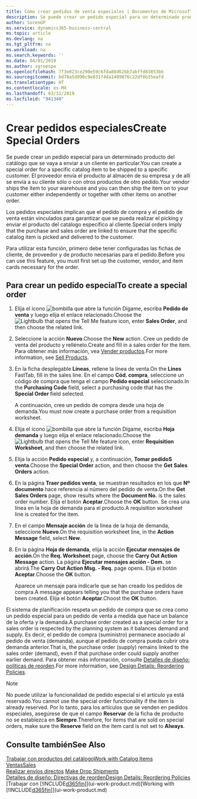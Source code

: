 ```yaml
---
title: Cómo crear pedidos de venta especiales | Documentos de Microsoft
description: Se puede crear un pedido especial para un determinado producto del catálogo que se vaya a enviar a un cliente en particular. El proveedor envía el producto al almacén de su empresa y de allí se envía a su cliente sólo o con otros productos de otro pedido.
author: SorenGP
ms.service: dynamics365-business-central
ms.topic: article
ms.devlang: na
ms.tgt_pltfrm: na
ms.workload: na
ms.search.keywords: ''
ms.date: 04/01/2019
ms.author: sgroespe
ms.openlocfilehash: 7f3e023ce290e59c6fda88d62bb7abffd83853bb
ms.sourcegitcommit: bd78a5d990c9e83174da1409076c22df8b35eafd
ms.translationtype: HT
ms.contentlocale: es-MX
ms.lasthandoff: 03/31/2019
ms.locfileid: "941340"
---
```

# <a name="create-special-orders"></a><span data-ttu-id="d16a9-104">Crear pedidos especiales</span><span class="sxs-lookup"><span data-stu-id="d16a9-104">Create Special Orders</span></span>
<span data-ttu-id="d16a9-105">Se puede crear un pedido especial para un determinado producto del catálogo que se vaya a enviar a un cliente en particular.</span><span class="sxs-lookup"><span data-stu-id="d16a9-105">You can create a special order for a specific catalog item to be shipped to a specific customer.</span></span> <span data-ttu-id="d16a9-106">El proveedor envía el producto al almacén de su empresa y de allí se envía a su cliente sólo o con otros productos de otro pedido.</span><span class="sxs-lookup"><span data-stu-id="d16a9-106">Your vendor ships the item to your warehouse and you can then ship the item on to your customer either independently or together with other items on another order.</span></span>  

<span data-ttu-id="d16a9-107">Los pedidos especiales implican que el pedido de compra y el pedido de venta están vinculados para garantizar que se pueda realizar el picking y enviar el producto del catálogo específico al cliente.</span><span class="sxs-lookup"><span data-stu-id="d16a9-107">Special orders imply that the purchase and sales order are linked to ensure that the specific catalog item is picked and delivered to the customer.</span></span>  

<span data-ttu-id="d16a9-108">Para utilizar esta función, primero debe tener configuradas las fichas de cliente, de proveedor y de producto necesarias para el pedido.</span><span class="sxs-lookup"><span data-stu-id="d16a9-108">Before you can use this feature, you must first set up the customer, vendor, and item cards necessary for the order.</span></span>  

## <a name="to-create-a-special-order"></a><span data-ttu-id="d16a9-109">Para crear un pedido especial</span><span class="sxs-lookup"><span data-stu-id="d16a9-109">To create a special order</span></span>  
1.  <span data-ttu-id="d16a9-110">Elija el icono ![bombilla que abre la función Dígame](media/ui-search/search_small.png "Dígame que desea hacer"), escriba **Pedido de venta** y luego elija el enlace relacionado.</span><span class="sxs-lookup"><span data-stu-id="d16a9-110">Choose the ![Lightbulb that opens the Tell Me feature](media/ui-search/search_small.png "Tell me what you want to do") icon, enter **Sales Order**, and then choose the related link.</span></span>  
2. <span data-ttu-id="d16a9-111">Seleccione la acción **Nuevo**.</span><span class="sxs-lookup"><span data-stu-id="d16a9-111">Choose the **New** action.</span></span> <span data-ttu-id="d16a9-112">Cree un  pedido de venta del producto y rellénelo.</span><span class="sxs-lookup"><span data-stu-id="d16a9-112">Create and fill in a  sales order for the item.</span></span> <span data-ttu-id="d16a9-113">Para obtener más información, vea [Vender productos](sales-how-sell-products.md).</span><span class="sxs-lookup"><span data-stu-id="d16a9-113">For more information, see [Sell Products](sales-how-sell-products.md).</span></span>
3.  <span data-ttu-id="d16a9-114">En la ficha desplegable **Líneas**, rellene la línea de venta.</span><span class="sxs-lookup"><span data-stu-id="d16a9-114">On the **Lines** FastTab, fill in the sales line.</span></span> <span data-ttu-id="d16a9-115">En el campo **Cód. compra**, seleccione un código de compra que tenga el campo **Pedido especial** seleccionado.</span><span class="sxs-lookup"><span data-stu-id="d16a9-115">In the **Purchasing Code** field, select a purchasing code that has the **Special Order** field selected.</span></span>

    <span data-ttu-id="d16a9-116">A continuación, cree un pedido de compra desde una hoja de demanda.</span><span class="sxs-lookup"><span data-stu-id="d16a9-116">You must now create a purchase order from a requisition worksheet.</span></span>  
4. <span data-ttu-id="d16a9-117">Elija el icono ![bombilla que abre la función Dígame](media/ui-search/search_small.png "Dígame que desea hacer"), escriba **Hoja demanda** y luego elija el enlace relacionado.</span><span class="sxs-lookup"><span data-stu-id="d16a9-117">Choose the ![Lightbulb that opens the Tell Me feature](media/ui-search/search_small.png "Tell me what you want to do") icon, enter **Requisition Worksheet**, and then choose the related link.</span></span>  
5. <span data-ttu-id="d16a9-118">Elija la acción **Pedido especial** y, a continuación, **Tomar pedidoS venta**.</span><span class="sxs-lookup"><span data-stu-id="d16a9-118">Choose the **Special Order** action, and then choose the **Get Sales Orders** action.</span></span>  
6.  <span data-ttu-id="d16a9-119">En la página **Traer pedidos venta**, se muestran resultados en los que **Nº documento** hace referencia al número del pedido de venta.</span><span class="sxs-lookup"><span data-stu-id="d16a9-119">On the **Get Sales Orders** page, show results where the **Document No.** is the sales order number.</span></span> <span data-ttu-id="d16a9-120">Elija el botón **Aceptar**.</span><span class="sxs-lookup"><span data-stu-id="d16a9-120">Choose the **OK** button.</span></span> <span data-ttu-id="d16a9-121">Se crea una línea en la hoja de demanda para el producto.</span><span class="sxs-lookup"><span data-stu-id="d16a9-121">A requisition worksheet line is created for the item.</span></span>  
7.  <span data-ttu-id="d16a9-122">En el campo **Mensaje acción** de la línea de la hoja de demanda, seleccione **Nuevo**.</span><span class="sxs-lookup"><span data-stu-id="d16a9-122">On the requisition worksheet line, in the **Action Message** field, select **New**.</span></span>  
8.  <span data-ttu-id="d16a9-123">En la página **Hoja de demanda**, elija la acción **Ejecutar mensajes de acción**.</span><span class="sxs-lookup"><span data-stu-id="d16a9-123">On the **Req. Worksheet** page, choose the **Carry Out Action Message** action.</span></span> <span data-ttu-id="d16a9-124">La página **Ejecutar mensajes acción - Dem.** se abrirá.</span><span class="sxs-lookup"><span data-stu-id="d16a9-124">The **Carry Out Action Msg. - Req.** page opens.</span></span> <span data-ttu-id="d16a9-125">Elija el botón **Aceptar**.</span><span class="sxs-lookup"><span data-stu-id="d16a9-125">Choose the **OK** button.</span></span>  

    <span data-ttu-id="d16a9-126">Aparece un mensaje para indicarle que se han creado los pedidos de compra.</span><span class="sxs-lookup"><span data-stu-id="d16a9-126">A message appears telling you that the purchase orders have been created.</span></span> <span data-ttu-id="d16a9-127">Elija el botón **Aceptar**.</span><span class="sxs-lookup"><span data-stu-id="d16a9-127">Choost the **OK** button.</span></span>  

<span data-ttu-id="d16a9-128">El sistema de planificación respeta un pedido de compra que se crea como un pedido especial para un pedido de venta a medida que hace un balance de la oferta y la demanda.</span><span class="sxs-lookup"><span data-stu-id="d16a9-128">A purchase order created as a special order for a sales order is respected by the planning system as it balances demand and supply.</span></span> <span data-ttu-id="d16a9-129">Es decir, el pedido de compra (suministro) permanece asociado al pedido de venta (demanda), aunque el pedido de compra pueda cubrir otra demanda anterior.</span><span class="sxs-lookup"><span data-stu-id="d16a9-129">That is, the purchase order (supply) remains linked to the sales order (demand), even if that purchase order could supply another earlier demand.</span></span> <span data-ttu-id="d16a9-130">Para obtener más información, consulte [Detalles de diseño: políticas de reorden](design-details-reservation-order-tracking-and-action-messaging.md).</span><span class="sxs-lookup"><span data-stu-id="d16a9-130">For more information, see [Design Details: Reordering Policies](design-details-reservation-order-tracking-and-action-messaging.md).</span></span>  

> [!NOTE]  
>  <span data-ttu-id="d16a9-131">No puede utilizar la funcionalidad de pedido especial si el artículo ya está reservado.</span><span class="sxs-lookup"><span data-stu-id="d16a9-131">You cannot use the special order functionality if the item is already reserved.</span></span> <span data-ttu-id="d16a9-132">Por lo tanto, para los artículos que se venden en pedidos especiales, asegúrese de que el campo **Reservar** de la ficha de producto no se establezca en **Siempre**.</span><span class="sxs-lookup"><span data-stu-id="d16a9-132">Therefore, for items that are sold on special orders, make sure the **Reserve** field on the item card is not set to **Always**.</span></span>  

## <a name="see-also"></a><span data-ttu-id="d16a9-133">Consulte también</span><span class="sxs-lookup"><span data-stu-id="d16a9-133">See Also</span></span>  
[<span data-ttu-id="d16a9-134">Trabajar con productos del catálogo</span><span class="sxs-lookup"><span data-stu-id="d16a9-134">Work with Catalog Items</span></span>](inventory-how-work-nonstock-items.md)  
[<span data-ttu-id="d16a9-135">Ventas</span><span class="sxs-lookup"><span data-stu-id="d16a9-135">Sales</span></span>](sales-manage-sales.md)  
<span data-ttu-id="d16a9-136">[Realizar envíos directos](sales-how-drop-shipment.md) </span><span class="sxs-lookup"><span data-stu-id="d16a9-136">[Make Drop Shipments](sales-how-drop-shipment.md) </span></span>  
[<span data-ttu-id="d16a9-137">Detalles de diseño: Directivas de reorden</span><span class="sxs-lookup"><span data-stu-id="d16a9-137">Design Details: Reordering Policies</span></span>](design-details-reservation-order-tracking-and-action-messaging.md)  
<span data-ttu-id="d16a9-138">[Trabajar con [!INCLUDE[d365fin](includes/d365fin_md.md)]](ui-work-product.md)</span><span class="sxs-lookup"><span data-stu-id="d16a9-138">[Working with [!INCLUDE[d365fin](includes/d365fin_md.md)]](ui-work-product.md)</span></span>
